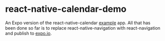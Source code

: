 # react-native-calendar-demo
An Expo version of the react-native-calendar [example](https://github.com/wix/react-native-calendars/tree/master/example) app. 
All that has been done so far is to replace react-native-navigation with react-navigation and publish to [expo.io](https://expo.io/@grange74/react-native-calendar-demo).
